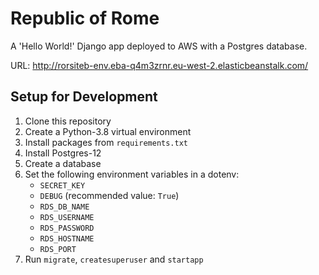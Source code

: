 # Republic of Rome

A 'Hello World!' Django app deployed to AWS with a Postgres database.

URL: http://rorsiteb-env.eba-q4m3zrnr.eu-west-2.elasticbeanstalk.com/

## Setup for Development

1. Clone this repository
2. Create a Python-3.8 virtual environment
3. Install packages from `requirements.txt`
4. Install Postgres-12
5. Create a database
6. Set the following environment variables in a dotenv:
   - `SECRET_KEY`
   - `DEBUG` (recommended value: `True`)
   - `RDS_DB_NAME`
   - `RDS_USERNAME`
   - `RDS_PASSWORD`
   - `RDS_HOSTNAME`
   - `RDS_PORT`
7. Run `migrate`, `createsuperuser` and `startapp`
